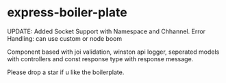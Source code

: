 # express-boiler-plate
UPDATE: Added Socket Support with Namespace and Chhannel.
Error Handling: can use custom or node boom 

Component based with joi validation, winston api logger, seperated models with controllers and const response type with response message.

Please drop a star if u like the boilerplate.
